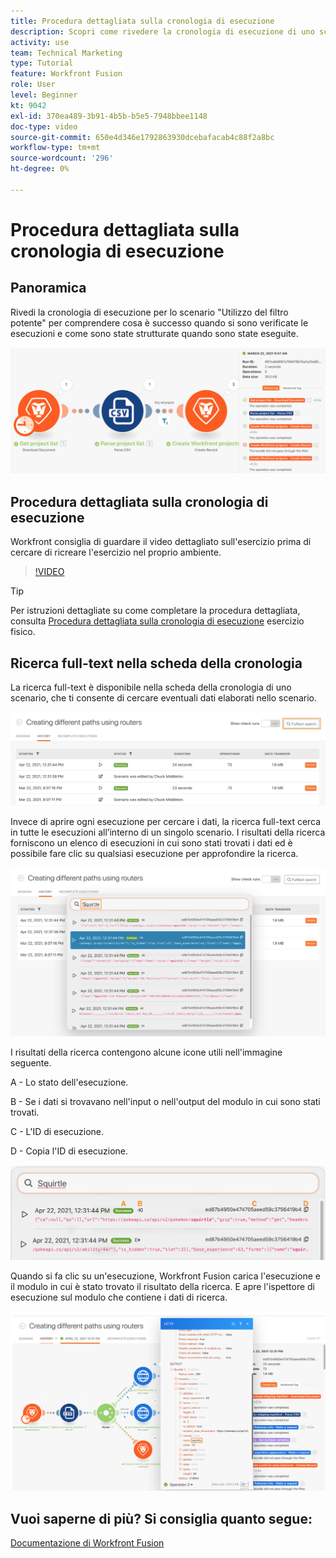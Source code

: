 ```yaml
---
title: Procedura dettagliata sulla cronologia di esecuzione
description: Scopri come rivedere la cronologia di esecuzione di uno scenario per comprendere cosa è successo in [!DNL Adobe Workfront Fusion].
activity: use
team: Technical Marketing
type: Tutorial
feature: Workfront Fusion
role: User
level: Beginner
kt: 9042
exl-id: 370ea489-3b91-4b5b-b5e5-7948bbee1148
doc-type: video
source-git-commit: 650e4d346e1792863930dcebafacab4c88f2a8bc
workflow-type: tm+mt
source-wordcount: '296'
ht-degree: 0%

---
```


# Procedura dettagliata sulla cronologia di esecuzione

## Panoramica

Rivedi la cronologia di esecuzione per lo scenario &quot;Utilizzo del filtro potente&quot; per comprendere cosa è successo quando si sono verificate le esecuzioni e come sono state strutturate quando sono state eseguite.

![Immagine della cronologia di esecuzione in uno scenario Fusion](assets/execution-history-and-scheduling-1.png)

## Procedura dettagliata sulla cronologia di esecuzione

Workfront consiglia di guardare il video dettagliato sull&#39;esercizio prima di cercare di ricreare l&#39;esercizio nel proprio ambiente.

>[!VIDEO](https://video.tv.adobe.com/v/335283/?quality=12&learn=on)

>[!TIP]
>
>Per istruzioni dettagliate su come completare la procedura dettagliata, consulta [Procedura dettagliata sulla cronologia di esecuzione](https://experienceleague.adobe.com/docs/workfront-learn/tutorials-workfront/fusion/exercises/execution-history.html?lang=en) esercizio fisico.

## Ricerca full-text nella scheda della cronologia

La ricerca full-text è disponibile nella scheda della cronologia di uno scenario, che ti consente di cercare eventuali dati elaborati nello scenario.

![Immagine della ricerca nella cronologia di esecuzione](assets/execution-history-and-scheduling-2.png)

Invece di aprire ogni esecuzione per cercare i dati, la ricerca full-text cerca in tutte le esecuzioni all’interno di un singolo scenario. I risultati della ricerca forniscono un elenco di esecuzioni in cui sono stati trovati i dati ed è possibile fare clic su qualsiasi esecuzione per approfondire la ricerca.

![Immagine di una ricerca nella cronologia di esecuzione](assets/execution-history-and-scheduling-3.png)

I risultati della ricerca contengono alcune icone utili nell&#39;immagine seguente.

A - Lo stato dell&#39;esecuzione.

B - Se i dati si trovavano nell&#39;input o nell&#39;output del modulo in cui sono stati trovati.

C - L&#39;ID di esecuzione.

D - Copia l&#39;ID di esecuzione.

![Immagine dei risultati di una ricerca nella cronologia di esecuzione](assets/execution-history-and-scheduling-4.png)

Quando si fa clic su un&#39;esecuzione, Workfront Fusion carica l&#39;esecuzione e il modulo in cui è stato trovato il risultato della ricerca. E apre l&#39;ispettore di esecuzione sul modulo che contiene i dati di ricerca.

![Immagine di un collegamento alla cronologia di esecuzione](assets/execution-history-and-scheduling-5.png)


## Vuoi saperne di più? Si consiglia quanto segue:

[Documentazione di Workfront Fusion](https://experienceleague.adobe.com/docs/workfront/using/adobe-workfront-fusion/workfront-fusion-2.html?lang=en)
